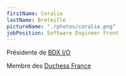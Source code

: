 ```yaml
---
firstName: Coralie
lastName: Broteille
pictureName: "./photos/coralie.png"
jobPosition: Software Engineer Front
---
```


Présidente de <span class="text-linkPurple underline">[BDX I/O](https://bdxio.fr)</span>

Membre des <span class="text-linkPurple underline">[Duchess France](https://www.duchess-france.fr/)</span>
